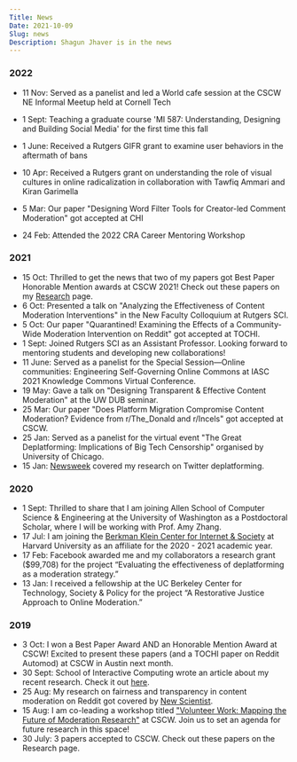 ```yaml
---
Title: News
Date: 2021-10-09
Slug: news
Description: Shagun Jhaver is in the news
---
```


### 2022

- 11 Nov: Served as a panelist and led a World cafe session at the CSCW NE Informal Meetup held at Cornell Tech

- 1 Sept: Teaching a graduate course 'MI 587: Understanding, Designing and Building Social Media' for the first time this fall

- 1 June: Received a Rutgers GIFR grant to examine user behaviors in the aftermath of bans

- 10 Apr: Received a Rutgers grant on understanding the role of visual cultures in online radicalization in collaboration with Tawfiq Ammari and Kiran Garimella

- 5 Mar: Our paper "Designing Word Filter Tools for Creator-led Comment Moderation" got accepted at CHI

- 24 Feb: Attended the 2022 CRA Career Mentoring Workshop

### 2021

* 15 Oct: Thrilled to get the news that two of my papers got Best Paper Honorable Mention awards at CSCW 2021! Check out these papers on my [Research](/research) page. 
* 6 Oct: Presented a talk on "Analyzing the Effectiveness of Content Moderation Interventions" in the New Faculty Colloquium at Rutgers SCI.
* 5 Oct: Our paper "Quarantined! Examining the Effects of a Community-Wide Moderation Intervention on Reddit" got accepted at TOCHI. 
* 1 Sept: Joined Rutgers SCI as an Assistant Professor. Looking forward to mentoring students and developing new collaborations!
* 11 June: Served as a panelist for the Special Session—Online communities: Engineering Self-Governing Online Commons at IASC 2021 Knowledge Commons Virtual Conference.
* 19 May: Gave a talk on "Designing Transparent & Effective Content Moderation" at the UW DUB seminar.
* 25 Mar: Our paper "Does Platform Migration Compromise Content Moderation? Evidence from r/The_Donald and r/Incels" got accepted at CSCW.
* 25 Jan: Served as a panelist for the virtual event "The Great Deplatforming: Implications of Big Tech Censorship" organised by University of Chicago.
* 15 Jan: [Newsweek](https://www.newsweek.com/twitter-donald-trump-maga-crackdown-double-standards-content-moderation-1561918) covered my research on Twitter deplatforming.

### 2020

* 1 Sept: Thrilled to share that I am joining Allen School of Computer Science & Engineering at the University of Washington as a Postdoctoral Scholar, where I will be working with Prof. Amy Zhang.
* 17 Jul: I am joining the [Berkman Klein Center for Internet & Society](https://cyber.harvard.edu) at Harvard University as an affiliate for the 2020 - 2021 academic year.
* 17 Feb: Facebook awarded me and my collaborators a research grant ($99,708) for the project “Evaluating the effectiveness of deplatforming as a moderation strategy.”
* 13 Jan: I received a fellowship at the UC Berkeley Center for Technology, Society & Policy for the project “A Restorative Justice Approach to Online Moderation.”

### 2019

* 3 Oct: I won a Best Paper Award AND an Honorable Mention Award at CSCW! Excited to present these papers (and a TOCHI paper on Reddit Automod) at CSCW in Austin next month.
* 30 Sept: School of Interactive Computing wrote an article about my recent research. Check it out [here](https://www.ic.gatech.edu/news/626926/cleaning-community-shagun-jhaver-explores-impact-content-moderation-practices-social).
* 25 Aug: My research on fairness and transparency in content moderation on Reddit got covered by [New Scientist](https://www.newscientist.com/article/2214308-explaining-why-reddit-posts-are-removed-helps-people-comply-with-rules/).
* 15 Aug: I am co-leading a workshop titled ["Volunteer Work: Mapping the Future of Moderation Research"](https://sites.google.com/view/cscw2019modworkshop) at CSCW. Join us to set an agenda for future research in this space!
* 30 July: 3 papers accepted to CSCW. Check out these papers on the Research page.
